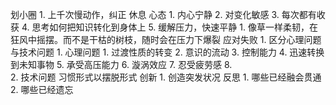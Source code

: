 划小圈
	1. 上千次慢动作，纠正
休息
心态
	1. 内心宁静
	2. 对变化敏感
	3. 每次都有收获
	4. 思考如何把知识转化到身体上
	5. 缓解压力，快速平静
		1. 像草一样柔韧，在狂风中摇摆。而不是干枯的树枝，随时会在压力下爆裂
应对失败
	1. 区分心理问题与技术问题
		1. 心理问题
			1. 过渡性质的转变
			2. 意识的流动
			3. 控制能力
			4. 迅速转换到未知事物
			5. 承受高压能力
			6. 漩涡效应
			7. 忍受疲劳感
			8.  
		2. 技术问题
习惯形式以摆脱形式
创新
	1. 创造突发状况
反思
	1. 哪些已经融会贯通
	2. 哪些已经遗忘